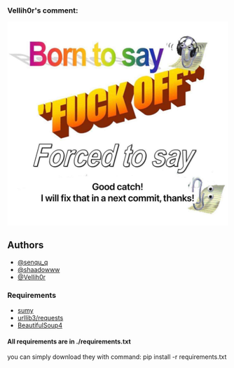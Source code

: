 
### Vellih0r's comment:
![alt text](./cache/commit.jpg)

## Authors
- [@senqu_q](https://www.github.com/senku-q)
- [@shaadowww](https://www.gitgub.com/shaadowww)
- [@Vellih0r](https:/www.github.com/Vellih0r)

### Requirements
- [sumy](https://pypi.org/project/sumy/)
- [urllib3/requests](https://urllib3.readthedocs.io/en/stable/)
- [BeautifulSoup4](https://beautiful-soup-4.readthedocs.io/en/latest/)

#### All requirements are in ./requirements.txt
you can simply download they with command:
    pip install -r requirements.txt